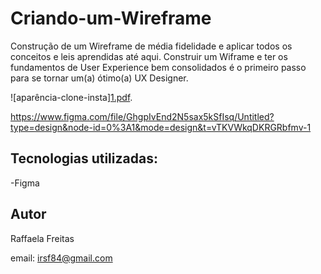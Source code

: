 # Criando-um-Wireframe
 Construção de um Wireframe de média fidelidade e aplicar todos os conceitos e leis aprendidas até aqui. 
 Construir um Wiframe e ter os fundamentos de User Experience bem consolidados é o primeiro passo para se tornar um(a) ótimo(a) UX Designer. 

 
 ![aparência-clone-insta][1.pdf](https://github.com/Raffafe/Recriando-a-pagina-inicial-do-Instagram/files/12338428/1.pdf).

 https://www.figma.com/file/GhgpIvEnd2N5sax5kSfIsq/Untitled?type=design&node-id=0%3A1&mode=design&t=vTKVWkqDKRGRbfmv-1

## Tecnologias utilizadas:
 -Figma

## Autor 
Raffaela Freitas

email: irsf84@gmail.com
